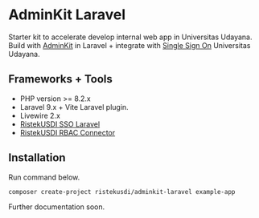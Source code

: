 # AdminKit Laravel

Starter kit to accelerate develop internal web app in Universitas Udayana.
Build with [AdminKit](https://adminkit.io/) in Laravel + integrate with [Single Sign On](https://github.com/ristekusdi/sso-laravel) Universitas Udayana.

## Frameworks + Tools

- PHP version >= 8.2.x
- Laravel 9.x + Vite Laravel plugin.
- Livewire 2.x
- [RistekUSDI SSO Laravel](https://github.com/ristekusdi/sso-laravel)
- [RistekUSDI RBAC Connector](https://github.com/ristekusdi/rbac-connector/)

## Installation

Run command below.

```
composer create-project ristekusdi/adminkit-laravel example-app
```

Further documentation soon.